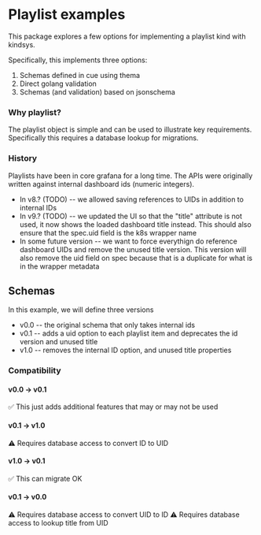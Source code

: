 # Playlist examples
This package explores a few options for implementing a playlist kind with kindsys.

Specifically, this implements three options:
1. Schemas defined in cue using thema
2. Direct golang validation
3. Schemas (and validation) based on jsonschema


### Why playlist?  

The playlist object is simple and can be used to illustrate key requirements.
Specifically this requires a database lookup for migrations.


### History

Playlists have been in core grafana for a long time. The APIs were originally written against 
internal dashboard ids (numeric integers).  
* In v8.? (TODO) -- we allowed saving references to UIDs in addition to internal IDs
* In v9.? (TODO) -- we updated the UI so that the "title" attribute is not used, it now shows the loaded dashboard title instead.  This should also ensure that the spec.uid field is the k8s wrapper name  
* In some future version -- we want to force everythign do reference dashboard UIDs and remove the unused title version.  This version will also remove the uid field on spec because that is a duplicate for what is in the wrapper metadata


## Schemas

In this example, we will define three versions

* v0.0 -- the original schema that only takes internal ids
* v0.1 -- adds a uid option to each playlist item and deprecates the id version and unused title
* v1.0 -- removes the internal ID option, and unused title properties

### Compatibility

#### v0.0 -> v0.1
✅ This just adds additional features that may or may not be used

#### v0.1 -> v1.0
⚠️ Requires database access to convert ID to UID

#### v1.0 -> v0.1
✅ This can migrate OK

#### v0.1 -> v0.0
⚠️ Requires database access to convert UID to ID
⚠️ Requires database access to lookup title from UID





